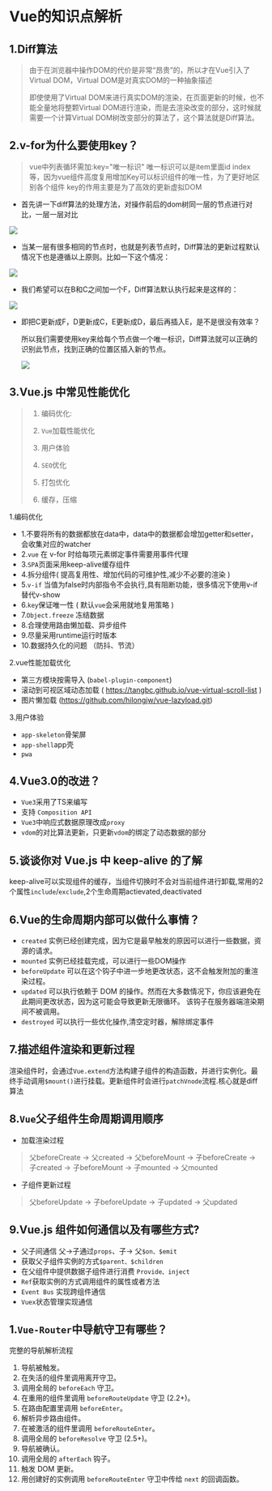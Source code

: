 # Vue的知识点解析

## 1.Diff算法

> 由于在浏览器中操作DOM的代价是非常“昂贵”的，所以才在Vue引入了Virtual DOM，Virtual DOM是对真实DOM的一种抽象描述
>
> 即使使用了Virtual DOM来进行真实DOM的渲染，在页面更新的时候，也不能全量地将整颗Virtual DOM进行渲染，而是去渲染改变的部分，这时候就需要一个计算Virtual DOM树改变部分的算法了，这个算法就是Diff算法。

## 2.v-for为什么要使用key？

> vue中列表循环需加:key="唯一标识" 唯一标识可以是item里面id index等，因为vue组件高度复用增加Key可以标识组件的唯一性，为了更好地区别各个组件 key的作用主要是为了高效的更新虚拟DOM

- 首先讲一下diff算法的处理方法，对操作前后的dom树同一层的节点进行对比，一层一层对比

![](https://upload-images.jianshu.io/upload_images/3973616-cbe6ef9bad920f51.png?imageMogr2/auto-orient/strip|imageView2/2/w/576/format/webp)

- 当某一层有很多相同的节点时，也就是列表节点时，Diff算法的更新过程默认情况下也是遵循以上原则。比如一下这个情况：

![](https://upload-images.jianshu.io/upload_images/3973616-6d930e85939f0a3e.jpg?imageMogr2/auto-orient/strip|imageView2/2/w/477/format/webp)

- 我们希望可以在B和C之间加一个F，Diff算法默认执行起来是这样的：

![](https://upload-images.jianshu.io/upload_images/3973616-c93a83cb2203fa54.jpg?imageMogr2/auto-orient/strip|imageView2/2/w/572/format/webp)

- 即把C更新成F，D更新成C，E更新成D，最后再插入E，是不是很没有效率？

  所以我们需要使用key来给每个节点做一个唯一标识，Diff算法就可以正确的识别此节点，找到正确的位置区插入新的节点。

  ![](https://upload-images.jianshu.io/upload_images/3973616-25f6c171772b50b6.jpg?imageMogr2/auto-orient/strip|imageView2/2/w/452/format/webp)

## 3.Vue.js 中常见性能优化

> 1. 编码优化:
>
> 2. `Vue`加载性能优化
>
> 3. 用户体验
>
> 4. `SEO`优化
>
> 5. 打包优化
>
> 6. 缓存，压缩

1.编码优化

- 1.不要将所有的数据都放在data中，data中的数据都会增加getter和setter，会收集对应的watcher
- 2.`vue` 在 v-for 时给每项元素绑定事件需要用事件代理
- 3.`SPA`页面采用keep-alive缓存组件
- 4.拆分组件( 提高复用性、增加代码的可维护性,减少不必要的渲染 )
- 5.`v-if` 当值为false时内部指令不会执行,具有阻断功能，很多情况下使用v-if替代v-show
- 6.`key`保证唯一性 ( 默认`vue`会采用就地复用策略 )
- 7.`Object.freeze` 冻结数据
- 8.合理使用路由懒加载、异步组件
- 9.尽量采用runtime运行时版本
- 10.数据持久化的问题 （防抖、节流）

2.vue性能加载优化

- 第三方模块按需导入 (`babel-plugin-component`)
- 滚动到可视区域动态加载 ( https://tangbc.github.io/vue-virtual-scroll-list )
- 图片懒加载 (https://github.com/hilongjw/vue-lazyload.git)

3.用户体验

- `app-skeleton`骨架屏
- `app-shell`app壳
- `pwa`

## 4.Vue3.0的改进？

- `Vue3`采用了TS来编写
- 支持 `Composition API`
- `Vue3`中响应式数据原理改成`proxy`
- `vdom`的对比算法更新，只更新`vdom`的绑定了动态数据的部分

## 5.谈谈你对 Vue.js 中 keep-alive 的了解

keep-alive可以实现组件的缓存，当组件切换时不会对当前组件进行卸载,常用的2个属性`include`/`exclude`,2个生命周期actievated,deactivated

## 6.Vue的生命周期内部可以做什么事情？

- `created` 实例已经创建完成，因为它是最早触发的原因可以进行一些数据，资源的请求。
- `mounted` 实例已经挂载完成，可以进行一些DOM操作
- `beforeUpdate` 可以在这个钩子中进一步地更改状态，这不会触发附加的重渲染过程。
- `updated` 可以执行依赖于 DOM 的操作。然而在大多数情况下，你应该避免在此期间更改状态，因为这可能会导致更新无限循环。 该钩子在服务器端渲染期间不被调用。
- `destroyed` 可以执行一些优化操作,清空定时器，解除绑定事件

## 7.描述组件渲染和更新过程

渲染组件时，会通过`Vue.extend`方法构建子组件的构造函数，并进行实例化。最终手动调用`$mount()`进行挂载。更新组件时会进行`patchVnode`流程.核心就是diff算法

## 8.`Vue`父子组件生命周期调用顺序

- 加载渲染过程

> 父beforeCreate -> 父created -> 父beforeMount -> 子beforeCreate -> 子created -> 子beforeMount -> 子mounted -> 父mounted

- 子组件更新过程

> 父beforeUpdate -> 子beforeUpdate -> 子updated -> 父updated

## 9.Vue.js 组件如何通信以及有哪些方式?

- 父子间通信 父->子通过`props`、子-> 父`$on、$emit`
- 获取父子组件实例的方式`$parent、$children`
- 在父组件中提供数据子组件进行消费 `Provide、inject`
- `Ref`获取实例的方式调用组件的属性或者方法
- `Event Bus` 实现跨组件通信
- `Vuex`状态管理实现通信

## 1.`Vue-Router`中导航守卫有哪些？

完整的导航解析流程

1. 导航被触发。
2. 在失活的组件里调用离开守卫。
3. 调用全局的 `beforeEach` 守卫。
4. 在重用的组件里调用 `beforeRouteUpdate` 守卫 (2.2+)。
5. 在路由配置里调用 `beforeEnter`。
6. 解析异步路由组件。
7. 在被激活的组件里调用 `beforeRouteEnter`。
8. 调用全局的 `beforeResolve` 守卫 (2.5+)。
9. 导航被确认。
10. 调用全局的 `afterEach` 钩子。
11. 触发 DOM 更新。
12. 用创建好的实例调用 `beforeRouteEnter` 守卫中传给 `next` 的回调函数。